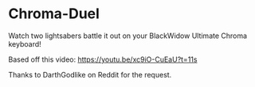 # Chroma-Duel

Watch two lightsabers battle it out on your BlackWidow Ultimate Chroma keyboard!

Based off this video: https://youtu.be/xc9iO-CuEaU?t=11s

Thanks to DarthGodlike on Reddit for the request.
